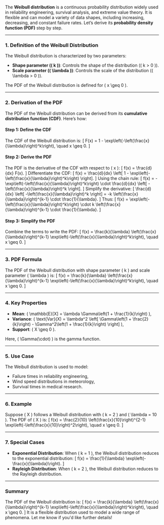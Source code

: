 The **Weibull distribution** is a continuous probability distribution widely used in reliability engineering, survival analysis, and extreme value theory. It is flexible and can model a variety of data shapes, including increasing, decreasing, and constant failure rates. Let’s derive its **probability density function (PDF)** step by step.

---

### **1. Definition of the Weibull Distribution**
The Weibull distribution is characterized by two parameters:
- **Shape parameter (\( k \))**: Controls the shape of the distribution (\( k > 0 \)).
- **Scale parameter (\( \lambda \))**: Controls the scale of the distribution (\( \lambda > 0 \)).

The PDF of the Weibull distribution is defined for \( x \geq 0 \).

---

### **2. Derivation of the PDF**
The PDF of the Weibull distribution can be derived from its **cumulative distribution function (CDF)**. Here’s how:

#### **Step 1: Define the CDF**
The CDF of the Weibull distribution is:
\[
F(x) = 1 - \exp\left(-\left(\frac{x}{\lambda}\right)^k\right), \quad x \geq 0.
\]

#### **Step 2: Derive the PDF**
The PDF is the derivative of the CDF with respect to \( x \):
\[
f(x) = \frac{d}{dx} F(x).
\]
Differentiate the CDF:
\[
f(x) = \frac{d}{dx} \left[ 1 - \exp\left(-\left(\frac{x}{\lambda}\right)^k\right) \right].
\]
Using the chain rule:
\[
f(x) = -\exp\left(-\left(\frac{x}{\lambda}\right)^k\right) \cdot \frac{d}{dx} \left[ -\left(\frac{x}{\lambda}\right)^k \right].
\]
Simplify the derivative:
\[
\frac{d}{dx} \left[ -\left(\frac{x}{\lambda}\right)^k \right] = -k \left(\frac{x}{\lambda}\right)^{k-1} \cdot \frac{1}{\lambda}.
\]
Thus:
\[
f(x) = \exp\left(-\left(\frac{x}{\lambda}\right)^k\right) \cdot k \left(\frac{x}{\lambda}\right)^{k-1} \cdot \frac{1}{\lambda}.
\]

#### **Step 3: Simplify the PDF**
Combine the terms to write the PDF:
\[
f(x) = \frac{k}{\lambda} \left(\frac{x}{\lambda}\right)^{k-1} \exp\left(-\left(\frac{x}{\lambda}\right)^k\right), \quad x \geq 0.
\]

---

### **3. PDF Formula**
The PDF of the Weibull distribution with shape parameter \( k \) and scale parameter \( \lambda \) is:
\[
f(x) = \frac{k}{\lambda} \left(\frac{x}{\lambda}\right)^{k-1} \exp\left(-\left(\frac{x}{\lambda}\right)^k\right), \quad x \geq 0.
\]

---

### **4. Key Properties**
- **Mean**: \( \mathbb{E}[X] = \lambda \Gamma\left(1 + \frac{1}{k}\right) \),
- **Variance**: \( \text{Var}(X) = \lambda^2 \left[ \Gamma\left(1 + \frac{2}{k}\right) - \Gamma^2\left(1 + \frac{1}{k}\right) \right] \),
- **Support**: \( X \geq 0 \).

Here, \( \Gamma(\cdot) \) is the gamma function.

---

### **5. Use Case**
The Weibull distribution is used to model:
- Failure times in reliability engineering,
- Wind speed distributions in meteorology,
- Survival times in medical research.

---

### **6. Example**
Suppose \( X \) follows a Weibull distribution with \( k = 2 \) and \( \lambda = 10 \). The PDF of \( X \) is:
\[
f(x) = \frac{2}{10} \left(\frac{x}{10}\right)^{2-1} \exp\left(-\left(\frac{x}{10}\right)^2\right), \quad x \geq 0.
\]

---

### **7. Special Cases**
- **Exponential Distribution**: When \( k = 1 \), the Weibull distribution reduces to the exponential distribution:
  \[
  f(x) = \frac{1}{\lambda} \exp\left(-\frac{x}{\lambda}\right).
  \]
- **Rayleigh Distribution**: When \( k = 2 \), the Weibull distribution reduces to the Rayleigh distribution.

---

### **Summary**
The PDF of the Weibull distribution is:
\[
f(x) = \frac{k}{\lambda} \left(\frac{x}{\lambda}\right)^{k-1} \exp\left(-\left(\frac{x}{\lambda}\right)^k\right), \quad x \geq 0.
\]
It is a flexible distribution used to model a wide range of phenomena. Let me know if you'd like further details!
